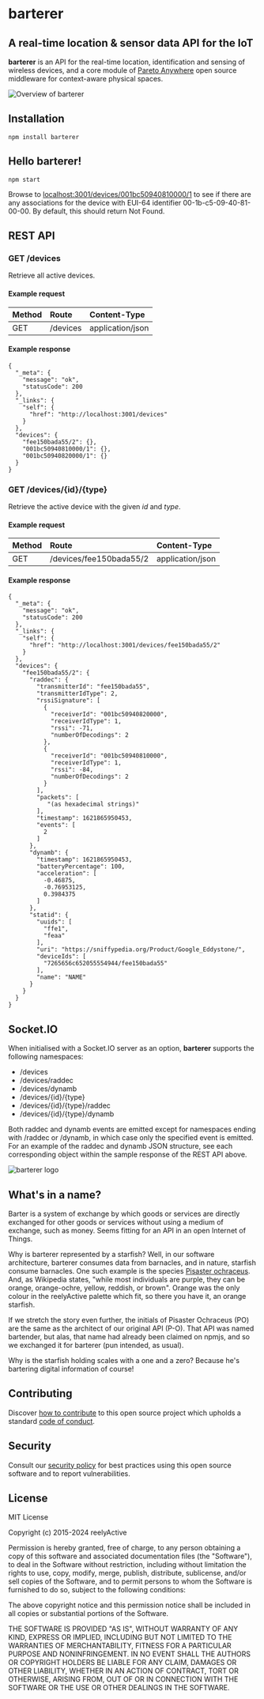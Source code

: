 barterer
========


A real-time location & sensor data API for the IoT
--------------------------------------------------

__barterer__ is an API for the real-time location, identification and sensing of wireless devices, and a core module of [Pareto Anywhere](https://www.reelyactive.com/pareto/anywhere/) open source middleware for context-aware physical spaces.

![Overview of barterer](https://reelyactive.github.io/barterer/images/overview.png)


Installation
------------

    npm install barterer


Hello barterer!
---------------

    npm start

Browse to [localhost:3001/devices/001bc50940810000/1](http://localhost:3001/devices/001bc50940810000/1) to see if there are any associations for the device with EUI-64 identifier 00-1b-c5-09-40-81-00-00.  By default, this should return Not Found.


REST API
--------

### GET /devices

Retrieve all active devices.

#### Example request

| Method | Route    | Content-Type     |
|:-------|:---------|:-----------------|
| GET    | /devices | application/json |

#### Example response

    {
      "_meta": {
        "message": "ok",
        "statusCode": 200
      },
      "_links": {
        "self": {
          "href": "http://localhost:3001/devices"
        }
      },
      "devices": {
        "fee150bada55/2": {},
        "001bc50940810000/1": {},
        "001bc50940820000/1": {}
      }
    }


### GET /devices/{id}/{type}

Retrieve the active device with the given _id_ and _type_.

#### Example request

| Method | Route                   | Content-Type     |
|:-------|:------------------------|:-----------------|
| GET    | /devices/fee150bada55/2 | application/json |

#### Example response

    {
      "_meta": {
        "message": "ok",
        "statusCode": 200
      },
      "_links": {
        "self": {
          "href": "http://localhost:3001/devices/fee150bada55/2"
        }
      },
      "devices": {
        "fee150bada55/2": {
          "raddec": {
            "transmitterId": "fee150bada55",
            "transmitterIdType": 2,
            "rssiSignature": [
              {
                "receiverId": "001bc50940820000",
                "receiverIdType": 1,
                "rssi": -71,
                "numberOfDecodings": 2
              },
              {
                "receiverId": "001bc50940810000",
                "receiverIdType": 1,
                "rssi": -84,
                "numberOfDecodings": 2
              }
            ],
            "packets": [
               "(as hexadecimal strings)"
            ],
            "timestamp": 1621865950453,
            "events": [
              2
            ]
          },
          "dynamb": {
            "timestamp": 1621865950453,
            "batteryPercentage": 100,
            "acceleration": [
              -0.46875,
              -0.76953125,
              0.3984375
            ]
          },
          "statid": {
            "uuids": [
              "ffe1",
              "feaa"
            ],
            "uri": "https://sniffypedia.org/Product/Google_Eddystone/",
            "deviceIds": [
              "7265656c652055554944/fee150bada55"
            ],
            "name": "NAME"
          }
        }
      }
    }


Socket.IO
---------

When initialised with a Socket.IO server as an option, __barterer__ supports the following namespaces:
- /devices
- /devices/raddec
- /devices/dynamb
- /devices/{id}/{type}
- /devices/{id}/{type}/raddec
- /devices/{id}/{type}/dynamb

Both raddec and dynamb events are emitted except for namespaces ending with /raddec or /dynamb, in which case only the specified event is emitted.  For an example of the raddec and dynamb JSON structure, see each corresponding object within the sample response of the REST API above.


![barterer logo](https://reelyactive.github.io/barterer/images/barterer-bubble.png)


What's in a name?
-----------------

Barter is a system of exchange by which goods or services are directly exchanged for other goods or services without using a medium of exchange, such as money.  Seems fitting for an API in an open Internet of Things.

Why is barterer represented by a starfish?  Well, in our software architecture, barterer consumes data from barnacles, and in nature, starfish consume barnacles.  One such example is the species [Pisaster ochraceus](http://en.wikipedia.org/wiki/Pisaster_ochraceus).  And, as Wikipedia states, "while most individuals are purple, they can be orange, orange-ochre, yellow, reddish, or brown".  Orange was the only colour in the reelyActive palette which fit, so there you have it, an orange starfish.

If we stretch the story even further, the initials of Pisaster Ochraceus (PO) are the same as the architect of our original API (P-O).  That API was named bartender, but alas, that name had already been claimed on npmjs, and so we exchanged it for barterer (pun intended, as usual).

Why is the starfish holding scales with a one and a zero?  Because he's bartering digital information of course!


Contributing
------------

Discover [how to contribute](CONTRIBUTING.md) to this open source project which upholds a standard [code of conduct](CODE_OF_CONDUCT.md).


Security
--------

Consult our [security policy](SECURITY.md) for best practices using this open source software and to report vulnerabilities.


License
-------

MIT License

Copyright (c) 2015-2024 reelyActive

Permission is hereby granted, free of charge, to any person obtaining a copy of this software and associated documentation files (the "Software"), to deal in the Software without restriction, including without limitation the rights to use, copy, modify, merge, publish, distribute, sublicense, and/or sell copies of the Software, and to permit persons to whom the Software is furnished to do so, subject to the following conditions:

The above copyright notice and this permission notice shall be included in all copies or substantial portions of the Software.

THE SOFTWARE IS PROVIDED "AS IS", WITHOUT WARRANTY OF ANY KIND, EXPRESS OR 
IMPLIED, INCLUDING BUT NOT LIMITED TO THE WARRANTIES OF MERCHANTABILITY, 
FITNESS FOR A PARTICULAR PURPOSE AND NONINFRINGEMENT. IN NO EVENT SHALL THE 
AUTHORS OR COPYRIGHT HOLDERS BE LIABLE FOR ANY CLAIM, DAMAGES OR OTHER 
LIABILITY, WHETHER IN AN ACTION OF CONTRACT, TORT OR OTHERWISE, ARISING FROM, 
OUT OF OR IN CONNECTION WITH THE SOFTWARE OR THE USE OR OTHER DEALINGS IN 
THE SOFTWARE.


